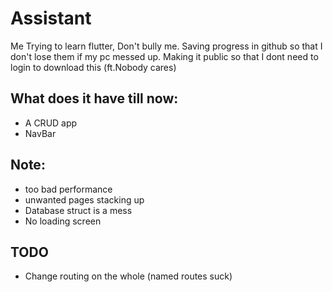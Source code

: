 # Assistant

Me Trying to learn flutter, Don't bully me.
Saving progress in github so that I don't lose them if my pc messed up.
Making it public so that I dont need to login to download this (ft.Nobody cares)

## What does it have till now:
- A CRUD app
- NavBar

## Note:
- too bad performance
- unwanted pages stacking up
- Database struct is a mess
- No loading screen

## TODO
- Change routing on the whole (named routes suck)
